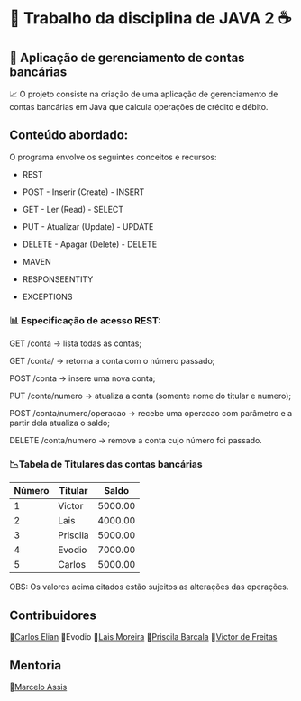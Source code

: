 #  :file_folder: Trabalho da disciplina de JAVA 2 :coffee:

## :money_with_wings: Aplicação de gerenciamento de contas bancárias 


:chart_with_upwards_trend: O projeto consiste na criação de uma aplicação 
de gerenciamento de contas bancárias em Java que calcula operações de 
crédito e débito.

## Conteúdo abordado:

O programa envolve os seguintes conceitos e recursos:

- REST

- POST - Inserir (Create) - INSERT

- GET - Ler (Read) - SELECT

- PUT - Atualizar (Update) - UPDATE

- DELETE - Apagar (Delete) - DELETE

- MAVEN

- RESPONSEENTITY

- EXCEPTIONS


### :bar_chart: Especificação de acesso REST:

GET /conta -> lista todas as contas;

GET /conta/<numero> -> retorna a conta com o número passado;

POST /conta -> insere uma nova conta;

PUT /conta/numero -> atualiza a conta (somente nome do titular 
e numero);

POST /conta/numero/operacao -> recebe uma operacao com parâmetro
e a partir dela atualiza o saldo;

DELETE /conta/numero -> remove a conta cujo número foi passado.


### :chart_with_downwards_trend:Tabela de Titulares das contas bancárias 

 Número  | Titular   | Saldo    
|--------|-----------|----------
1        | Victor    | 5000.00
2        | Lais      | 4000.00
3        | Priscila  | 5000.00
4        | Evodio    | 7000.00
5        | Carlos    | 5000.00

OBS: Os valores acima citados estão sujeitos as alterações das operações.


## Contribuidores

 :key:[Carlos Elian](https://github.com/CarlosElian)
 :key:Evodio
 :key:[Lais Moreira](https://github.com/lais-mm)
 :key:[Priscila Barcala](https://github.com/priscilabarcala)
 :key:[Victor de Freitas](https://github.com/FrtsVictor)


## Mentoria
:key:[Marcelo Assis](https://github.com/massisjr)
